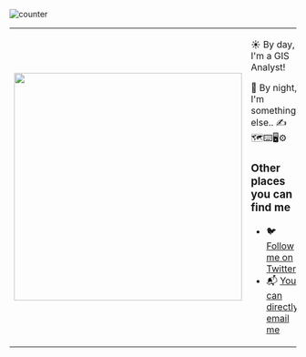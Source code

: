 ![counter](https://enptoztq5pvuv8q.m.pipedream.net)

<table border="0" cellspacing="0" cellpadding="0">
  <tr>
    <td style="border: 0";>
      <img width="400" src="https://user-images.githubusercontent.com/1045274/88438860-a0f07f80-cdd7-11ea-9643-8aebdf09225e.png" />
    </td>
    <td style="border: 0";>
      <p>
        ☀️ By day, I'm a GIS Analyst!
      </p>
      <p>
        🌙 By night, I'm something else.. ✍️🗺️⌨️🖥️⚙️
      </p>
      <h3>Other places you can find me</h3>
      <ul>
        <li>
          🐦 <a href="https://twitter.com/wslerry">Follow me on Twitter</a>
        </li>
        <li>
          📬 <a href="mailto: lerryws.xyz@outlook.com">You can directly email me</a>
        </li>
      </ul>
    </td>
  </tr>
</table>

<!--
**wslerry/wslerry** is a ✨ _special_ ✨ repository because its `README.md` (this file) appears on your GitHub profile.

Here are some ideas to get you started:

- 🔭 I’m currently working on ...
- 🌱 I’m currently learning ...
- 👯 I’m looking to collaborate on ...
- 🤔 I’m looking for help with ...
- 💬 Ask me about ...
- 📫 How to reach me: ...
- 😄 Pronouns: ...
- ⚡ Fun fact: ...
-->
